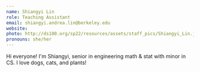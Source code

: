 ```yaml
---
name: Shiangyi Lin
role: Teaching Assistant
email: shiangyi.andrea.lin@berkeley.edu
website: 
photo: http://ds100.org/sp22/resources/assets/staff_pics/Shiangyi_Lin.jpg
pronouns: she/her
---
```

Hi everyone! I'm Shiangyi, senior in engineering math & stat with minor in CS. I love dogs, cats, and plants!
